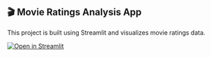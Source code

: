 ## 🎬 Movie Ratings Analysis App
This project is built using Streamlit and visualizes movie ratings data.

[![Open in Streamlit](https://img.shields.io/badge/Open%20App-Streamlit-brightgreen)](https://movie20analysis20with20front20end20by20app-2s3jgjtxvjn2zlxf9di.streamlit.app/)
